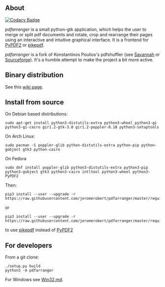 ## About

[![Codacy Badge](https://api.codacy.com/project/badge/Grade/f30fcd52c2fe4d438542275876221ecd)](https://app.codacy.com/app/jeromerobert/pdfarranger?utm_source=github.com&utm_medium=referral&utm_content=jeromerobert/pdfarranger&utm_campaign=Badge_Grade_Settings)

*pdfarranger* is a small python-gtk application, which helps the user to merge
or split pdf documents and rotate, crop and rearrange their pages using an
interactive and intuitive graphical interface. It is a frontend for
[PyPDF2](https://github.com/mstamy2/PyPDF2) or [pikepdf](https://github.com/pikepdf/pikepdf).

*pdfarranger* is a fork of Konstantinos Poulios's pdfshuffler
(see [Savannah](https://savannah.nongnu.org/projects/pdfshuffler) or
[Sourceforge](http://sourceforge.net/projects/pdfshuffler)).
It's a humble attempt to make the project a bit more active.

## Binary distribution

See this [wiki page](https://github.com/jeromerobert/pdfarranger/wiki/Binary-packages).

## Install from source

On Debian based distributions:

```
sudo apt-get install python3-distutils-extra python3-wheel python3-gi python3-gi-cairo gir1.2-gtk-3.0 gir1.2-poppler-0.18 python3-setuptools
```

On Arch Linux:

```
sudo pacman -S poppler-glib python-distutils-extra python-pip python-gobject gtk3 python-cairo
```

On Fedora

```
sudo dnf install poppler-glib python3-distutils-extra python3-pip python3-gobject gtk3 python3-cairo intltool python3-wheel python3-PyPDF2
```

Then:

```
pip3 install --user --upgrade -r https://raw.githubusercontent.com/jeromerobert/pdfarranger/master/requirements.txt
```

or

```
pip3 install --user --upgrade -r https://raw.githubusercontent.com/jeromerobert/pdfarranger/master/requirements.txt[pikepdf]
```

to use [pikepdf](https://github.com/pikepdf/pikepdf) instead of [PyPDF2](https://github.com/mstamy2/PyPDF2)

## For developers

From a git clone:

```
./setup.py build
python3 -m pdfarranger
```

For Windows see [Win32.md](Win32.md).
